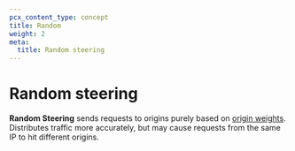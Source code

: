 ```yaml
---
pcx_content_type: concept
title: Random
weight: 2
meta:
  title: Random steering
---
```


# Random steering

**Random Steering** sends requests to origins purely based on [origin weights](/load-balancing/understand-basics/traffic-steering/origin-level-steering/#weights). Distributes traffic more accurately, but may cause requests from the same IP to hit different origins.
